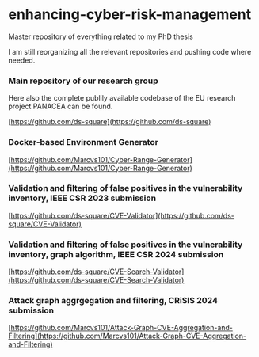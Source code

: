 # enhancing-cyber-risk-management
Master repository of everything related to my PhD thesis

I am still reorganizing all the relevant repositories and pushing code where needed.


### Main repository of our research group

Here also the complete publily available codebase of the EU research project PANACEA can be found.

[https://github.com/ds-square](https://github.com/ds-square)



### Docker-based Environment Generator

[https://github.com/Marcvs101/Cyber-Range-Generator](https://github.com/Marcvs101/Cyber-Range-Generator)



### Validation and filtering of false positives in the vulnerability inventory, IEEE CSR 2023 submission

[https://github.com/ds-square/CVE-Validator](https://github.com/ds-square/CVE-Validator)



### Validation and filtering of false positives in the vulnerability inventory, graph algorithm, IEEE CSR 2024 submission

[https://github.com/ds-square/CVE-Search-Validator](https://github.com/ds-square/CVE-Search-Validator)



### Attack graph aggrgegation and filtering, CRiSIS 2024 submission

[https://github.com/Marcvs101/Attack-Graph-CVE-Aggregation-and-Filtering](https://github.com/Marcvs101/Attack-Graph-CVE-Aggregation-and-Filtering)
